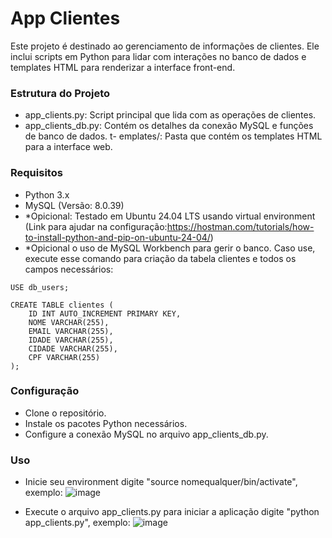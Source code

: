 # **App Clientes**
Este projeto é destinado ao gerenciamento de informações de clientes. Ele inclui scripts em Python para lidar com interações no banco de dados e templates HTML para renderizar a interface front-end.

### Estrutura do Projeto
- app_clients.py: Script principal que lida com as operações de clientes.
- app_clients_db.py: Contém os detalhes da conexão MySQL e funções de banco de dados.
t- emplates/: Pasta que contém os templates HTML para a interface web.

### Requisitos
- Python 3.x
- MySQL (Versão: 8.0.39)
- *Opicional: Testado em Ubuntu 24.04 LTS usando virtual environment (Link para ajudar na configuração:https://hostman.com/tutorials/how-to-install-python-and-pip-on-ubuntu-24-04/)
- *Opicional o uso de MySQL Workbench para gerir o banco. Caso use, execute esse comando para criação da tabela clientes e todos os campos necessários:

```
USE db_users;

CREATE TABLE clientes ( 
    ID INT AUTO_INCREMENT PRIMARY KEY,
    NOME VARCHAR(255),
    EMAIL VARCHAR(255),
    IDADE VARCHAR(255),
    CIDADE VARCHAR(255),
    CPF VARCHAR(255)
);
```


### Configuração
- Clone o repositório.
- Instale os pacotes Python necessários.
- Configure a conexão MySQL no arquivo app_clients_db.py.

### Uso
- Inicie seu environment digite "source nomequalquer/bin/activate", exemplo:
![image](https://github.com/user-attachments/assets/a70ea59e-811f-4e06-8934-76448f3e3176)
  
- Execute o arquivo app_clients.py para iniciar a aplicação digite "python app_clients.py", exemplo:
![image](https://github.com/user-attachments/assets/b63832a7-f9fa-46ff-939b-f977ba399af5)

